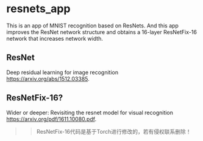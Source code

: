 # resnets_app
This is an app of MNIST recognition based on ResNets. And this app improves the ResNet network structure and obtains a 16-layer ResNetFix-16 network that increases network width. 
## ResNet
Deep residual learning for image recognition https://arxiv.org/abs/1512.03385.
## ResNetFix-16?
Wider or deeper: Revisiting the resnet model for visual recognition https://arxiv.org/pdf/1611.10080.pdf.











>> ResNetFix-16代码是基于Torch进行修改的，若有侵权联系删除！